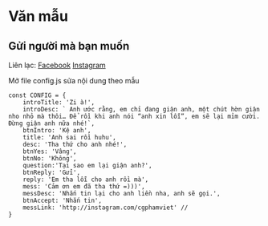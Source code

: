 # Văn mẫu
## Gửi người mà bạn muốn

Liên lạc: 
[Facebook](https://www.facebook.com/cgphamviet)
[Instagram](https://www.tiktok.com/cgphamviet)

Mở file config.js sửa nội dung theo mẫu
```
const CONFIG = {
    introTitle: 'Zi à!',
    introDesc: ` Anh ước rằng, em chỉ đang giận anh, một chút hờn giận nho nhỏ mà thôi… Để rồi khi anh nói “anh xin lỗi”, em sẽ lại mỉm cười. Đừng giận anh nữa nhé!`,
    btnIntro: 'Kệ anh',
    title: 'Anh sai rồi huhu',
    desc: 'Tha thứ cho anh nhé!',
    btnYes: 'Vâng',
    btnNo: 'Không',
    question:'Tại sao em lại giận anh?',
    btnReply: 'Gửi',
    reply: 'Em tha lỗi cho anh rồi mà',
    mess: 'Cảm ơn em đã tha thứ =)))',
    messDesc: 'Nhắn tin lại cho anh liền nha, anh sẽ gọi.',
    btnAccept: 'Nhắn tin',
    messLink: 'http://instagram.com/cgphamviet' //
}
```

